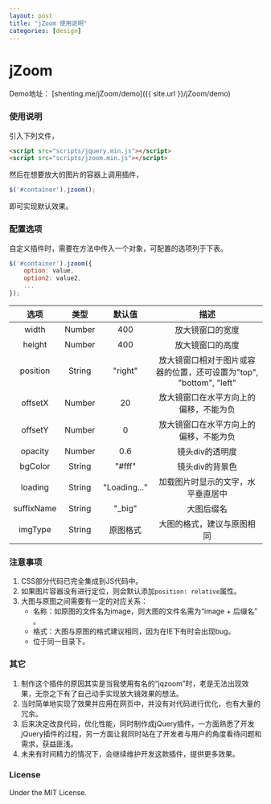 ```yaml
---
layout: post
title: "jZoom 使用说明"
categories: [design]
---
```


# jZoom

Demo地址： [shenting.me/jZoom/demo]({{ site.url }}/jZoom/demo)

### 使用说明

引入下列文件，

```html
<script src="scripts/jquery.min.js"></script>
<script src="scripts/jzoom.min.js"></script>
```

然后在想要放大的图片的容器上调用插件，

```javascript
$('#container').jzoom();
```

即可实现默认效果。

### 配置选项

自定义插件时，需要在方法中传入一个对象，可配置的选项列于下表。

```javascript
$('#container').jzoom({
    option: value,
    option2: value2,
    ...
});
```

| 选项 | 类型 | 默认值 | 描述 |
|:---:|:---:|:---:|:---:|
| width | Number | 400 | 放大镜窗口的宽度 |
| height | Number | 400 | 放大镜窗口的高度 |
| position | String | "right" | 放大镜窗口相对于图片或容器的位置，还可设置为"top", "bottom", "left" |
| offsetX | Number | 20 | 放大镜窗口在水平方向上的偏移，不能为负 |
| offsetY | Number | 0 | 放大镜窗口在水平方向上的偏移，不能为负 |
| opacity | Number | 0.6 | 镜头div的透明度 |
| bgColor | String | "#fff" | 镜头div的背景色 |
| loading | String | "Loading..." | 加载图片时显示的文字，水平垂直居中 |
| suffixName | String | "_big" | 大图后缀名 |
| imgType | String | 原图格式 | 大图的格式，建议与原图相同 |

### 注意事项

1. CSS部分代码已完全集成到JS代码中。
2. 如果图片容器没有进行定位，则会默认添加`position: relative`属性。
3. 大图与原图之间需要有一定的对应关系：
    * 名称：如原图的文件名为image，则大图的文件名需为“image + 后缀名” 。
    * 格式：大图与原图的格式建议相同，因为在IE下有时会出现bug。
    * 位于同一目录下。

### 其它

1. 制作这个插件的原因其实是当我使用有名的“jqzoom”时，老是无法出现效果，无奈之下有了自己动手实现放大镜效果的想法。
2. 当时简单地实现了效果并应用在网页中，并没有对代码进行优化，也有大量的冗余。
3. 后来决定改良代码，优化性能，同时制作成jQuery插件，一方面熟悉了开发jQuery插件的过程，另一方面让我同时站在了开发者与用户的角度看待问题和需求，获益匪浅。
4. 未来有时间精力的情况下，会继续维护开发这款插件，提供更多效果。

### License

Under the MIT License.
